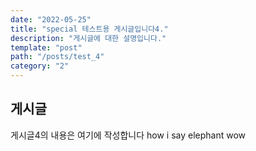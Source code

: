 ```yaml
---
date: "2022-05-25"
title: "special 테스트용 게시글입니다4."
description: "게시글에 대한 설명입니다."
template: "post"
path: "/posts/test_4"
category: "2"
---
```


## 게시글

게시글4의 내용은 여기에 작성합니다
how i say
elephant
wow
